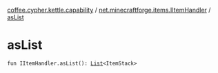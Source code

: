 [coffee.cypher.kettle.capability](../index.md) / [net.minecraftforge.items.IItemHandler](index.md) / [asList](./as-list.md)

# asList

`fun IItemHandler.asList(): `[`List`](https://kotlinlang.org/api/latest/jvm/stdlib/kotlin.collections/-list/index.html)`<ItemStack>`